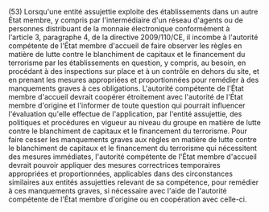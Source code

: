 (53) Lorsqu'une entité assujettie exploite des établissements dans un autre État membre, y compris par l'intermédiaire d'un réseau d'agents ou de personnes distribuant de la monnaie électronique conformément à l'article 3, paragraphe 4, de la directive 2009/110/CE, il incombe à l'autorité compétente de l'État membre d'accueil de faire observer les règles en matière de lutte contre le blanchiment de capitaux et le financement du terrorisme par les établissements en question, y compris, au besoin, en procédant à des inspections sur place et à un contrôle en dehors du site, et en prenant les mesures appropriées et proportionnées pour remédier à des manquements graves à ces obligations. L'autorité compétente de l'État membre d'accueil devrait coopérer étroitement avec l'autorité de l'État membre d'origine et l'informer de toute question qui pourrait influencer l'évaluation qu'elle effectue de l'application, par l'entité assujettie, des politiques et procédures en vigueur au niveau du groupe en matière de lutte contre le blanchiment de capitaux et le financement du terrorisme. Pour faire cesser les manquements graves aux règles en matière de lutte contre le blanchiment de capitaux et le financement du terrorisme qui nécessitent des mesures immédiates, l'autorité compétente de l'État membre d'accueil devrait pouvoir appliquer des mesures correctrices temporaires appropriées et proportionnées, applicables dans des circonstances similaires aux entités assujetties relevant de sa compétence, pour remédier à ces manquements graves, si nécessaire avec l'aide de l'autorité compétente de l'État membre d'origine ou en coopération avec celle-ci.